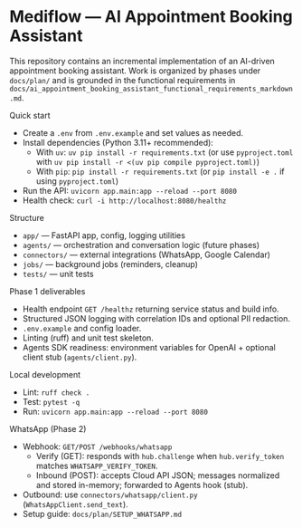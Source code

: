 # Mediflow — AI Appointment Booking Assistant

This repository contains an incremental implementation of an AI-driven appointment booking assistant. Work is organized by phases under `docs/plan/` and is grounded in the functional requirements in `docs/ai_appointment_booking_assistant_functional_requirements_markdown.md`.

Quick start
- Create a `.env` from `.env.example` and set values as needed.
- Install dependencies (Python 3.11+ recommended):
  - With `uv`: `uv pip install -r requirements.txt` (or use `pyproject.toml` with `uv pip install -r <(uv pip compile pyproject.toml)`)
  - With `pip`: `pip install -r requirements.txt` (or `pip install -e .` if using `pyproject.toml`)
- Run the API: `uvicorn app.main:app --reload --port 8080`
- Health check: `curl -i http://localhost:8080/healthz`

Structure
- `app/` — FastAPI app, config, logging utilities
- `agents/` — orchestration and conversation logic (future phases)
- `connectors/` — external integrations (WhatsApp, Google Calendar)
- `jobs/` — background jobs (reminders, cleanup)
- `tests/` — unit tests

Phase 1 deliverables
- Health endpoint `GET /healthz` returning service status and build info.
- Structured JSON logging with correlation IDs and optional PII redaction.
- `.env.example` and config loader.
- Linting (ruff) and unit test skeleton.
- Agents SDK readiness: environment variables for OpenAI + optional client stub (`agents/client.py`).

Local development
- Lint: `ruff check .`
- Test: `pytest -q`
- Run: `uvicorn app.main:app --reload --port 8080`

WhatsApp (Phase 2)
- Webhook: `GET/POST /webhooks/whatsapp`
  - Verify (GET): responds with `hub.challenge` when `hub.verify_token` matches `WHATSAPP_VERIFY_TOKEN`.
  - Inbound (POST): accepts Cloud API JSON; messages normalized and stored in-memory; forwarded to Agents hook (stub).
- Outbound: use `connectors/whatsapp/client.py` (`WhatsAppClient.send_text`).
- Setup guide: `docs/plan/SETUP_WHATSAPP.md`
